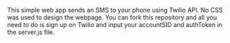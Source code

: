This simple web app sends an SMS to your phone using Twilio API. 
No CSS was used to design the webpage.
You can fork this repository and all you need to do is sign up on Twilio and input your accountSID 
and authToken in the server.js file.
